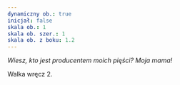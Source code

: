 ```yaml
---
dynamiczny ob.: true
inicjał: false
skala ob.: 1
skala ob. szer.: 1
skala ob. z boku: 1.2
---
```


*Wiesz, kto jest producentem moich pięści? Moja mama!*

Walka wręcz 2.